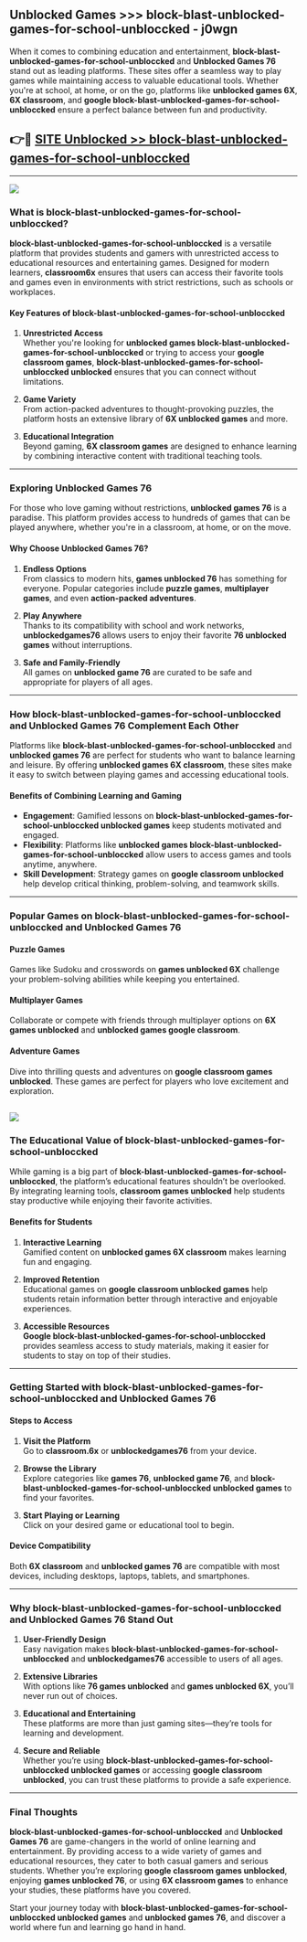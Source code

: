 ## Unblocked Games >>> block-blast-unblocked-games-for-school-unbloccked - j0wgn 

When it comes to combining education and entertainment, **block-blast-unblocked-games-for-school-unbloccked** and **Unblocked Games 76** stand out as leading platforms. These sites offer a seamless way to play games while maintaining access to valuable educational tools. Whether you're at school, at home, or on the go, platforms like **unblocked games 6X**, **6X classroom**, and **google block-blast-unblocked-games-for-school-unbloccked** ensure a perfect balance between fun and productivity.
## 👉🔴 [SITE Unblocked >> block-blast-unblocked-games-for-school-unbloccked](https://unblockedgames.edu.pl?title=block-blast-unblocked-games-for-school-unbloccked&ref=22JU)
---
<a href="https://unblockedgames.edu.pl?title=block-blast-unblocked-games-for-school-unbloccked&ref=22JU/"><img src="https://github.com/user-attachments/assets/438f12ca-57a4-47a3-8ead-c64da593a1e5"/></a>
### What is block-blast-unblocked-games-for-school-unbloccked?  

**block-blast-unblocked-games-for-school-unbloccked** is a versatile platform that provides students and gamers with unrestricted access to educational resources and entertaining games. Designed for modern learners, **classroom6x** ensures that users can access their favorite tools and games even in environments with strict restrictions, such as schools or workplaces.  

#### Key Features of block-blast-unblocked-games-for-school-unbloccked  

1. **Unrestricted Access**  
   Whether you're looking for **unblocked games block-blast-unblocked-games-for-school-unbloccked** or trying to access your **google classroom games**, **block-blast-unblocked-games-for-school-unbloccked unblocked** ensures that you can connect without limitations.  

2. **Game Variety**  
   From action-packed adventures to thought-provoking puzzles, the platform hosts an extensive library of **6X unblocked games** and more.  

3. **Educational Integration**  
   Beyond gaming, **6X classroom games** are designed to enhance learning by combining interactive content with traditional teaching tools.  



---

### Exploring Unblocked Games 76  

For those who love gaming without restrictions, **unblocked games 76** is a paradise. This platform provides access to hundreds of games that can be played anywhere, whether you're in a classroom, at home, or on the move.  

#### Why Choose Unblocked Games 76?  

1. **Endless Options**  
   From classics to modern hits, **games unblocked 76** has something for everyone. Popular categories include **puzzle games**, **multiplayer games**, and even **action-packed adventures**.  

2. **Play Anywhere**  
   Thanks to its compatibility with school and work networks, **unblockedgames76** allows users to enjoy their favorite **76 unblocked games** without interruptions.  

3. **Safe and Family-Friendly**  
   All games on **unblocked game 76** are curated to be safe and appropriate for players of all ages.  

---

### How block-blast-unblocked-games-for-school-unbloccked and Unblocked Games 76 Complement Each Other  

Platforms like **block-blast-unblocked-games-for-school-unbloccked** and **unblocked games 76** are perfect for students who want to balance learning and leisure. By offering **unblocked games 6X classroom**, these sites make it easy to switch between playing games and accessing educational tools.  

#### Benefits of Combining Learning and Gaming  

- **Engagement**: Gamified lessons on **block-blast-unblocked-games-for-school-unbloccked unblocked games** keep students motivated and engaged.  
- **Flexibility**: Platforms like **unblocked games block-blast-unblocked-games-for-school-unbloccked** allow users to access games and tools anytime, anywhere.  
- **Skill Development**: Strategy games on **google classroom unblocked** help develop critical thinking, problem-solving, and teamwork skills.  

---

### Popular Games on block-blast-unblocked-games-for-school-unbloccked and Unblocked Games 76  

#### Puzzle Games  

Games like Sudoku and crosswords on **games unblocked 6X** challenge your problem-solving abilities while keeping you entertained.  

#### Multiplayer Games  

Collaborate or compete with friends through multiplayer options on **6X games unblocked** and **unblocked games google classroom**.  

#### Adventure Games  

Dive into thrilling quests and adventures on **google classroom games unblocked**. These games are perfect for players who love excitement and exploration.  

<a href="http://download.freeplayer.one?title=block-blast-unblocked-games-for-school-unbloccked&ref=23D/"><img src="https://github.com/user-attachments/assets/fe0c3e91-c8e1-489c-acf0-e2f614c12fb8"/></a>
---

### The Educational Value of block-blast-unblocked-games-for-school-unbloccked  

While gaming is a big part of **block-blast-unblocked-games-for-school-unbloccked**, the platform’s educational features shouldn’t be overlooked. By integrating learning tools, **classroom games unblocked** help students stay productive while enjoying their favorite activities.  

#### Benefits for Students  

1. **Interactive Learning**  
   Gamified content on **unblocked games 6X classroom** makes learning fun and engaging.  

2. **Improved Retention**  
   Educational games on **google classroom unblocked games** help students retain information better through interactive and enjoyable experiences.  

3. **Accessible Resources**  
   **Google block-blast-unblocked-games-for-school-unbloccked** provides seamless access to study materials, making it easier for students to stay on top of their studies.  

---

### Getting Started with block-blast-unblocked-games-for-school-unbloccked and Unblocked Games 76  

#### Steps to Access  

1. **Visit the Platform**  
   Go to **classroom.6x** or **unblockedgames76** from your device.  

2. **Browse the Library**  
   Explore categories like **games 76**, **unblocked game 76**, and **block-blast-unblocked-games-for-school-unbloccked unblocked games** to find your favorites.  

3. **Start Playing or Learning**  
   Click on your desired game or educational tool to begin.  

#### Device Compatibility  

Both **6X classroom** and **unblocked games 76** are compatible with most devices, including desktops, laptops, tablets, and smartphones.  

---

### Why block-blast-unblocked-games-for-school-unbloccked and Unblocked Games 76 Stand Out  

1. **User-Friendly Design**  
   Easy navigation makes **block-blast-unblocked-games-for-school-unbloccked** and **unblockedgames76** accessible to users of all ages.  

2. **Extensive Libraries**  
   With options like **76 games unblocked** and **games unblocked 6X**, you’ll never run out of choices.  

3. **Educational and Entertaining**  
   These platforms are more than just gaming sites—they’re tools for learning and development.  

4. **Secure and Reliable**  
   Whether you’re using **block-blast-unblocked-games-for-school-unbloccked unblocked games** or accessing **google classroom unblocked**, you can trust these platforms to provide a safe experience.  

---

### Final Thoughts  

**block-blast-unblocked-games-for-school-unbloccked** and **Unblocked Games 76** are game-changers in the world of online learning and entertainment. By providing access to a wide variety of games and educational resources, they cater to both casual gamers and serious students. Whether you’re exploring **google classroom games unblocked**, enjoying **games unblocked 76**, or using **6X classroom games** to enhance your studies, these platforms have you covered.  

Start your journey today with **block-blast-unblocked-games-for-school-unbloccked unblocked games** and **unblocked games 76**, and discover a world where fun and learning go hand in hand.  